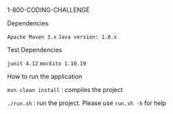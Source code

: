 1-800-CODING-CHALLENGE

Dependencies

`Apache Maven 3.x`
`Java version: 1.8.x`

Test Dependencies

`junit 4.12`
`mockito 1.10.19`

How to run the application

`mvn clean install` : compiles the project

`./run.sh` : run the project. Please use `run.sh -h` for help

